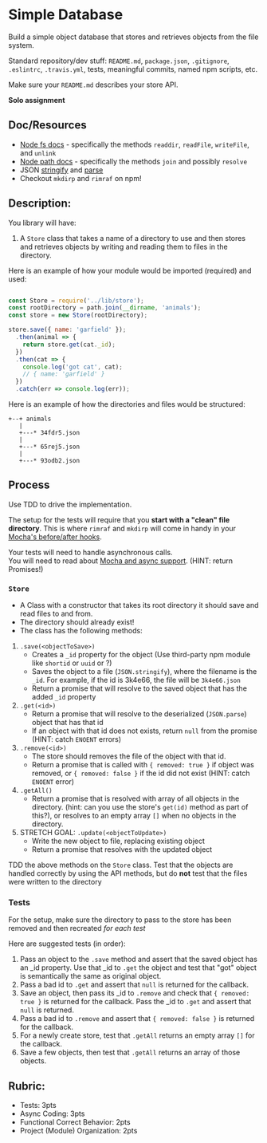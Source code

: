 Simple Database
===

Build a simple object database that stores and retrieves objects from the file system.

Standard repository/dev stuff: `README.md`, `package.json`, `.gitignore`, `.eslintrc`, `.travis.yml`, tests, meaningful commits, named npm scripts, etc.

Make sure your `README.md` describes your store API.

**Solo assignment**

## Doc/Resources
* [Node fs docs](https://nodejs.org/api/fs.html) - specifically the methods `readdir`, `readFile`, `writeFile`, and `unlink`
* [Node path docs](https://nodejs.org/api/path.html) - specifically the methods `join` and possibly `resolve`
* JSON [stringify](https://developer.mozilla.org/en-US/docs/Web/JavaScript/Reference/Global_Objects/JSON/stringify)
and [parse](https://developer.mozilla.org/en-US/docs/Web/JavaScript/Reference/Global_Objects/JSON/parse)
* Checkout `mkdirp` and `rimraf` on npm!

## Description:

You library will have:

1. A `Store` class that takes a name of a directory to use and then stores and retrieves
objects by writing and reading them to files in the directory.

Here is an example of how your module would be imported (required) and used:

```js

const Store = require('../lib/store');
const rootDirectory = path.join(__dirname, 'animals');
const store = new Store(rootDirectory);

store.save({ name: 'garfield' });
  .then(animal => {
    return store.get(cat._id);
  })
  .then(cat => {
    console.log('got cat', cat);
    // { name: 'garfield' }
  })
  .catch(err => console.log(err));
```

Here is an example of how the directories and files would be structured:

```
+--+ animals
   |
   +---* 34fdr5.json
   |
   +---* 65rej5.json
   |
   +---* 93odb2.json
```

## Process

Use TDD to drive the implementation. 

The setup for the tests will require that you **start with a "clean" file directory**. 
This is where `rimraf` and `mkdirp` will come in handy in your [Mocha's before/after hooks](https://mochajs.org/#hooks). 

Your tests will need to handle asynchronous calls.  
You will need to read about [Mocha and async support](https://mochajs.org/#asynchronous-code). (HINT: return Promises!)

### `Store`

* A Class with a constructor that takes its root directory it should save and read files to and from. 
* The directory should already exist!
* The class has the following methods:

1. `.save(<objectToSave>)`
    * Creates a `_id` property for the object (Use third-party npm module like `shortid` or `uuid` or ?)
    * Saves the object to a file (`JSON.stringify`), where the filename is the `_id`. For example, if the id is 3k4e66, the file will be `3k4e66.json`
    * Return a promise that will resolve to the saved object that has the added `_id` property
1. `.get(<id>)`
    * Return a promise that will resolve to the deserialized (`JSON.parse`) object that has that id
    * If an object with that id does not exists, return `null` from the promise (HINT: catch `ENOENT` errors)
1. `.remove(<id>)`
    * The store should removes the file of the object with that id.
    * Return a promise that is called with `{ removed: true }` if object was removed, or `{ removed: false }` 
    if the id did not exist (HINT: catch `ENOENT` error)
1. `.getAll()`
    * Return a promise that is resolved with array of all objects in the directory. (hint: can you use the store's `get(id)` method as part of this?), 
    or resolves to an empty array `[]` when no objects in the directory.
1. STRETCH GOAL: `.update(<objectToUpdate>)`
    * Write the new object to file, replacing existing object
    * Return a promise that resolves with the updated object

TDD the above methods on the `Store` class. Test that the objects are handled correctly by using the API methods, but do **not** test that the files were written to the directory

### Tests

For the setup, make sure the directory to pass to the store has been removed and then recreated _for each test_

Here are suggested tests (in order):

1. Pass an object to the `.save` method and assert that the saved object has an _id property. Use that _id to `.get` the object and test that "got" object is semantically the same as original object.
2. Pass a bad id to `.get` and assert that `null` is returned for the callback.
3. Save an object, then pass its _id to `.remove` and check that `{ removed: true }` is returned
for the callback. Pass the _id to `.get` and assert that `null` is returned.
4. Pass a bad id to `.remove` and assert that `{ removed: false }` is returned
for the callback.
5. For a newly create store, test that `.getAll` returns an empty array `[]` for the callback.
6. Save a few objects, then test that `.getAll` returns an array of those objects.

## Rubric:

* Tests: 3pts
* Async Coding: 3pts
* Functional Correct Behavior: 2pts
* Project (Module) Organization: 2pts